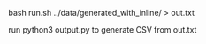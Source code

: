 bash run.sh ../data/generated_with_inline/ > out.txt

run python3 output.py to generate CSV from out.txt
